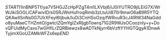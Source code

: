 $START$I1inBNP5Tf/ya7V5HGJZcHpPZgT4m1LXVbj6/iJ0iYUTRO9jiLEiG7X/WrWJikiSOGLiCAFwivID/s0SRJWoHufroqRimb3zLtuUi870r9mwO6aB9R5YTQQKAwIlSnNs0G7UIrXFeyl6tjbuk/IuDi3CnHSoOzq/fWRvuR3cJ4lRW34NaGddo8yuMaeCTHZmtO/gwtcIZQmYgIZxRljgbTowrq71G2R9WJsOCooznIy+y+DovQFUidMyCaxs7wGHfiLrZQRBiewzx8wADTkNjyrr6bVzftYYHGTQgyA1DnwATyjimXGoUZAMkWFZs6ep$END$